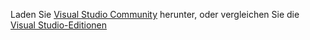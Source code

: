 Laden Sie [Visual Studio Community](http://go.microsoft.com/fwlink/?LinkId=524433) herunter, oder vergleichen Sie die [Visual Studio-Editionen](https://www.visualstudio.com/vs-2015-product-editions)